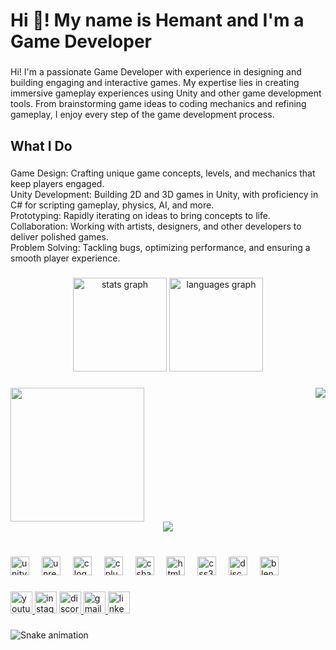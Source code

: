 <h1 align="left">Hi 👋! My name is Hemant and I'm a Game Developer</h1>

###

<p align="left">Hi! I'm a passionate Game Developer with experience in designing and building engaging and interactive games. My expertise lies in creating immersive gameplay experiences using Unity and other game development tools. From brainstorming game ideas to coding mechanics and refining gameplay, I enjoy every step of the game development process.</p>

###

<h2 align="left">What I Do</h2>

###

<p align="left">Game Design: Crafting unique game concepts, levels, and mechanics that keep players engaged.<br>Unity Development: Building 2D and 3D games in Unity, with proficiency in C# for scripting gameplay, physics, AI, and more.<br>Prototyping: Rapidly iterating on ideas to bring concepts to life.<br>Collaboration: Working with artists, designers, and other developers to deliver polished games.<br>Problem Solving: Tackling bugs, optimizing performance, and ensuring a smooth player experience.</p>

###

<div align="center">
  <img src="https://github-readme-stats.vercel.app/api?username=Hemant-jindal708&hide_title=false&hide_rank=false&show_icons=true&include_all_commits=true&count_private=true&disable_animations=false&theme=dracula&locale=en&hide_border=false&order=1" height="150" alt="stats graph"  />
  <img src="https://github-readme-stats.vercel.app/api/top-langs?username=Hemant-jindal708&locale=en&hide_title=false&layout=compact&card_width=320&langs_count=5&theme=dracula&hide_border=false&order=2" height="150" alt="languages graph"  />
</div>

###

<img align="right" height="" src="https://media4.giphy.com/media/v1.Y2lkPTc5MGI3NjExZTlhNnY2MG51amtzYXMwcXprbXhrM3gxcWY4OGxteWVmb3lmZHYybyZlcD12MV9pbnRlcm5hbF9naWZfYnlfaWQmY3Q9Zw/fAlgdz2ZLI7WPHfjty/giphy.webp"  />

###

<img align="left" height="214" src="https://media2.giphy.com/media/v1.Y2lkPTc5MGI3NjExNHdsZTc3MDRwMDhjbjF3bWN1dzNyNTBoM2plODF3bTFyZm5xM2llOSZlcD12MV9pbnRlcm5hbF9naWZfYnlfaWQmY3Q9Zw/wLD0Q5sVY5HvI7TrCK/giphy.webp"  />

###

<br clear="both">

<div align="center">
  <img height="" src="https://media1.giphy.com/media/v1.Y2lkPTc5MGI3NjExcTRkems2Zmt6bXl2a2FlenhvM3FudnM0ZG5vejZhYW9lYTN1eDY2cCZlcD12MV9pbnRlcm5hbF9naWZfYnlfaWQmY3Q9Zw/LtlQjwKT2riNmrWjVF/giphy.webp"  />
</div>

###

<br clear="both">

<div align="left">
  <img src="https://cdn.jsdelivr.net/gh/devicons/devicon/icons/unity/unity-original.svg" height="30" alt="unity logo"  />
  <img width="12" />
  <img src="https://skillicons.dev/icons?i=unreal" height="30" alt="unrealengine logo"  />
  <img width="12" />
  <img src="https://cdn.jsdelivr.net/gh/devicons/devicon/icons/c/c-original.svg" height="30" alt="c logo"  />
  <img width="12" />
  <img src="https://cdn.jsdelivr.net/gh/devicons/devicon/icons/cplusplus/cplusplus-original.svg" height="30" alt="cplusplus logo"  />
  <img width="12" />
  <img src="https://cdn.jsdelivr.net/gh/devicons/devicon/icons/csharp/csharp-original.svg" height="30" alt="csharp logo"  />
  <img width="12" />
  <img src="https://cdn.jsdelivr.net/gh/devicons/devicon/icons/html5/html5-original.svg" height="30" alt="html5 logo"  />
  <img width="12" />
  <img src="https://cdn.jsdelivr.net/gh/devicons/devicon/icons/css3/css3-original.svg" height="30" alt="css3 logo"  />
  <img width="12" />
  <img src="https://cdn.simpleicons.org/discord/5865F2" height="30" alt="discord logo"  />
  <img width="12" />
  <img src="https://skillicons.dev/icons?i=blender" height="30" alt="blender logo"  />
</div>

###

<div align="left">
  <a href="https://youtube.com/@lucifergamingff245?si=bRdNblBnWbn2FA7Y" target="_blank">
    <img src="https://img.shields.io/static/v1?message=Youtube&logo=youtube&label=&color=FF0000&logoColor=white&labelColor=&style=for-the-badge" height="35" alt="youtube logo"  />
  </a>
  <img src="https://img.shields.io/static/v1?message=Instagram&logo=instagram&label=&color=E4405F&logoColor=white&labelColor=&style=for-the-badge" height="35" alt="instagram logo"  />
  <a href="http://discord.com/channels/@jh_lucifer" target="_blank">
    <img src="https://img.shields.io/static/v1?message=Discord&logo=discord&label=&color=7289DA&logoColor=white&labelColor=&style=for-the-badge" height="35" alt="discord logo"  />
  </a>
  <a href="jindalhemant708@gmail.com" target="_blank">
    <img src="https://img.shields.io/static/v1?message=Gmail&logo=gmail&label=&color=D14836&logoColor=white&labelColor=&style=for-the-badge" height="35" alt="gmail logo"  />
  </a>
  <a href="https://www.linkedin.com/in/hemant-jindal-729ba6311?utm_source=share&utm_campaign=share_via&utm_content=profile&utm_medium=android_app" target="_blank">
    <img src="https://img.shields.io/static/v1?message=LinkedIn&logo=linkedin&label=&color=0077B5&logoColor=white&labelColor=&style=for-the-badge" height="35" alt="linkedin logo"  />
  </a>
</div>

###

<img src="https://raw.githubusercontent.com/Hemant-jindal708/Hemant-jindal708/output/snake.svg" alt="Snake animation" />

###
